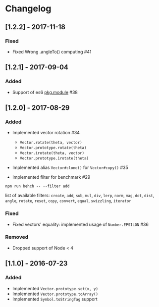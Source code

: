# Changelog

## [1.2.2] - 2017-11-18

### Fixed

- Fixed Wrong .angleTo() computing #41

## [1.2.1] - 2017-09-04

### Added

- Support of es6 [pkg.module](https://github.com/rollup/rollup/wiki/pkg.module) #38

## [1.2.0] - 2017-08-29

### Added

- Implemented vector rotation #34 

  - `Vector.rotate(theta, vector)`
  - `Vector.prototype.rotate(theta)`
  - `Vector.irotate(theta, vector)`
  - `Vector.prototype.irotate(theta)`

- Implemented alias `Vector#clone()` for `Vector#copy()` #35

- Implemented filter for benchmark #29 

```
npm run behch -- --filter add
```

list of available filters: `create`, `add`, `sub`, `mul`, `div`, `lerp`, `norm`, `mag`, `dot`, `dist`, `angle`, `rotate`, `reset`, `copy`, `convert`, `equal`, `swizzling`, `iterator`

### Fixed

- Fixed vectors' equality: implemented usage of `Number.EPSILON` #36 

### Removed

- Dropped support of Node < 4

## [1.1.0] - 2016-07-23

### Added

- Implemented `Vector.prototype.set(x, y)`
- Implemented `Vector.prototype.toArray()`
- Implemented `Symbol.toStringTag` support
